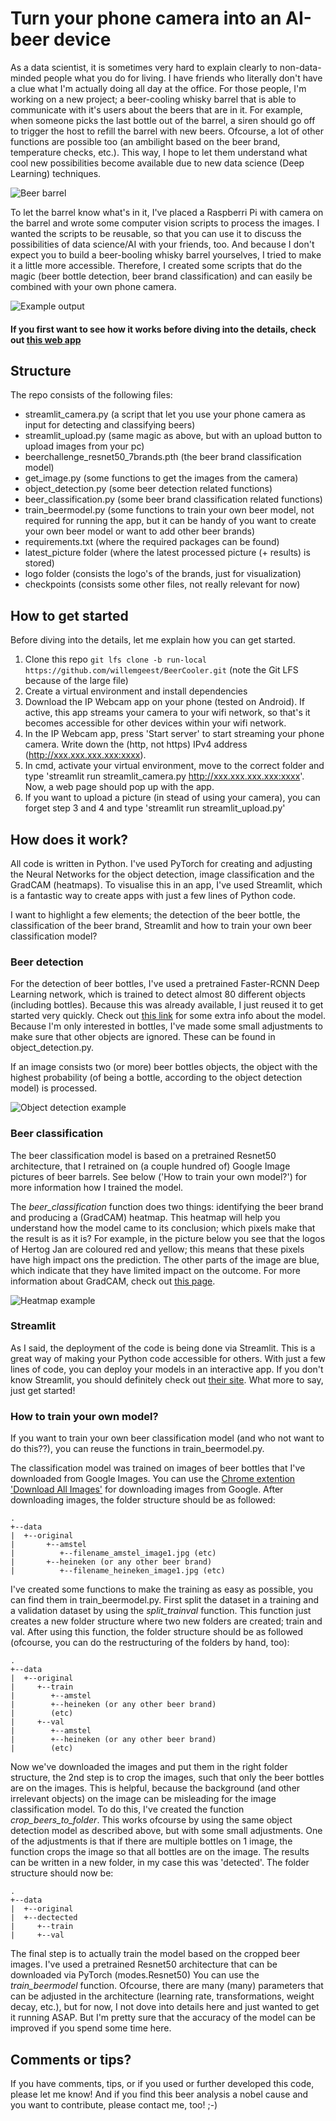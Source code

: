 # Turn your phone camera into an AI-beer device

As a data scientist, it is sometimes very hard to explain clearly to non-data-minded people what you do for living. I have friends who literally don't have a clue what I'm actually doing all day at the office. For those people, I'm working on a new project; a beer-cooling whisky barrel that is able to communicate with it's users about the beers that are in it. For example, when someone picks the last bottle out of the barrel, a siren should go off to trigger the host to refill the barrel with new beers. Ofcourse, a lot of other functions are possible too (an ambilight based on the beer brand, temperature checks, etc.). This way, I hope to let them understand what cool new possibilities become available due to new data science (Deep Learning) techniques. 

![Beer barrel](checkpoints/beer_barrel.jpg)

To let the barrel know what's in it, I've placed a Raspberri Pi with camera on the barrel and wrote some computer vision scripts to process the images. I wanted the scripts to be reusable, so that you can use it to discuss the possibilities of data science/AI with your friends, too. And because I don't expect you to build a beer-booling whisky barrel yourselves, I tried to make it a little more accessible. Therefore, I created some scripts that do the magic (beer bottle detection, beer brand classification) and can easily be combined with your own phone camera.

![Example output](checkpoints/beerclassification_output.JPG)

#### If you first want to see how it works before diving into the details, check out [this web app](https://share.streamlit.io/willemgeest/beercooler/webapp/streamlit_upload.py)

## Structure

The repo consists of the following files:
- streamlit_camera.py (a script that let you use your phone camera as input for detecting and classifying beers)
- streamlit_upload.py (same magic as above, but with an upload button to upload images from your pc)
- beerchallenge_resnet50_7brands.pth (the beer brand classification model)
- get_image.py (some functions to get the images from the camera)
- object_detection.py (some beer detection related functions)
- beer_classification.py (some beer brand classification related functions)
- train_beermodel.py (some functions to train your own beer model, not required for running the app, but it can be handy of you want to create your own beer model or want to add other beer brands)
- requirements.txt (where the required packages can be found)
- latest_picture folder (where the latest processed picture (+ results) is stored)
- logo folder (consists the logo's of the brands, just for visualization)
- checkpoints (consists some other files, not really relevant for now)

## How to get started

Before diving into the details, let me explain how you can get started.

1) Clone this repo ```git lfs clone -b run-local https://github.com/willemgeest/BeerCooler.git``` (note the Git LFS because of the large file)
2) Create a virtual environment and install dependencies
3) Download the IP Webcam app on your phone (tested on Android). If active, this app streams your camera to your wifi network, so that's it becomes accessible for other devices within your wifi network. 
4) In the IP Webcam app, press 'Start server' to start streaming your phone camera. Write down the (http, not https) IPv4 address (http://xxx.xxx.xxx.xxx:xxxx). 
5) In cmd, activate your virtual environment, move to the correct folder and type 'streamlit run streamlit_camera.py http://xxx.xxx.xxx.xxx:xxxx'. Now, a web page should pop up with the app. 
6) If you want to upload a picture (in stead of using your camera), you can forget step 3 and 4 and type 'streamlit run streamlit_upload.py'

## How does it work?

All code is written in Python. I've used PyTorch for creating and adjusting the Neural Networks for the object detection, image classification and the GradCAM (heatmaps). To visualise this in an app, I've used Streamlit, which is a fantastic way to create apps with just a few lines of Python code. 

I want to highlight a few elements; the detection of the beer bottle, the classification of the beer brand, Streamlit and how to train your own beer classification model?

### Beer detection

For the detection of beer bottles, I've used a pretrained Faster-RCNN Deep Learning network, which is trained to detect almost 80 different objects (including bottles). Because this was already available, I just reused it to get started very quickly. Check out [this link](https://debuggercafe.com/faster-rcnn-object-detection-with-pytorch/) for some extra info about the model. Because I'm only interested in bottles, I've made some small adjustments to make sure that other objects are ignored. These can be found in object_detection.py.

If an image consists two (or more) beer bottles objects, the object with the highest probability (of being a bottle, according to the object detection model) is processed. 

![Object detection example](checkpoints/object_detection_example.jpg)

### Beer classification

The beer classification model is based on a pretrained Resnet50 architecture, that I retrained on (a couple hundred of) Google Image pictures of beer barrels. See below ('How to train your own model?') for more information how I trained the model. 

The *beer_classification* function does two things: identifying the beer brand and producing a (GradCAM) heatmap. This heatmap will help you understand how the model came to its conclusion; which pixels make that the result is as it is? For example, in the picture below you see that the logos of Hertog Jan are coloured red and yellow; this means that these pixels have high impact ons the prediction. The other parts of the image are blue, which indicate that they have limited impact on the outcome. For more information about GradCAM, check out [this page](https://medium.com/@stepanulyanin/implementing-grad-cam-in-pytorch-ea0937c31e82).

![Heatmap example](checkpoints/heatmap_example.jpg)

### Streamlit

As I said, the deployment of the code is being done via Streamlit. This is a great way of making your Python code accessible for others. With just a few lines of code, you can deploy your models in an interactive app. If you don't know Streamlit, you should definitely check out [their site](https://www.streamlit.io/). What more to say, just get started!

### How to train your own model?

If you want to train your own beer classification model (and who not want to do this??), you can reuse the functions in train_beermodel.py. 

The classification model was trained on images of beer bottles that I've downloaded from Google Images. You can use the [Chrome extention 'Download All Images'](https://chrome.google.com/webstore/detail/download-all-images/ifipmflagepipjokmbdecpmjbibjnakm) for downloading images from Google. After downloading images, the folder structure should be as followed:
```
.
+--data
|  +--original
|       +--amstel
|          +--filename_amstel_image1.jpg (etc)
|       +--heineken (or any other beer brand)
|          +--filename_heineken_image1.jpg (etc)
```

I've created some functions to make the training as easy as possible, you can find them in train_beermodel.py. First split the dataset in a training and a validation dataset by using the *split_trainval* function. This function just creates a new folder structure where two new folders are created; train and val. After using this function, the folder structure should be as followed (ofcourse, you can do the restructuring of the folders by hand, too):
```
.
+--data
|  +--original
|     +--train
|        +--amstel
|        +--heineken (or any other beer brand)
|        (etc)
|     +--val
|        +--amstel
|        +--heineken (or any other beer brand)
|        (etc)
```
Now we've downloaded the images and put them in the right folder structure, the 2nd step is to crop the images, such that only the beer bottles are on the images. This is helpful, because the background (and other irrelevant objects) on the image can be misleading for the image classification model. To do this, I've created the function *crop_beers_to_folder*. This works ofcourse by using the same object detection model as described above, but with some small adjustments. One of the adjustments is that if there are multiple bottles on 1 image, the function crops the image so that all bottles are on the image. The results can be written in a new folder, in my case this was 'detected'. The folder structure should now be:
```
.
+--data
|  +--original
|  +--dectected
|     +--train
|     +--val
```
The final step is to actually train the model based on the cropped beer images. I've used a pretrained Resnet50 architecture that can be downloaded via PyTorch (modes.Resnet50) You can use the *train_beermodel* function. Ofcourse, there are many (many) parameters that can be adjusted in the architecture (learning rate, transformations, weight decay, etc.), but for now, I not dove into details here and just wanted to get it running ASAP. But I'm pretty sure that the accuracy of the model can be improved if you spend some time here. 

## Comments or tips?

If you have comments, tips, or if you used or further developed this code, please let me know! And if you find this beer analysis a nobel cause and you want to contribute, please contact me, too! ;-)
